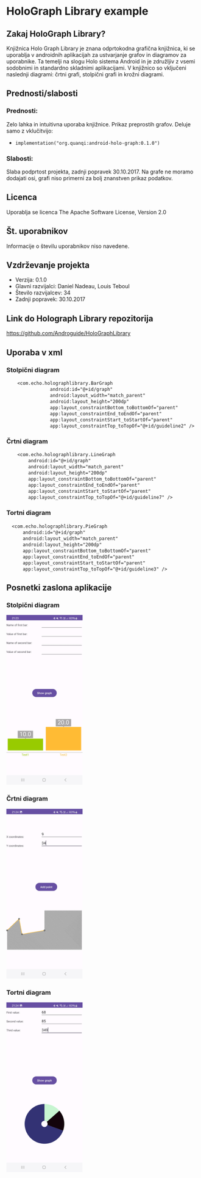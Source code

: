 # HoloGraph Library example

## Zakaj HoloGraph Library?
Knjižnica Holo Graph Library je znana odprtokodna grafična knjižnica, ki se uporablja v androidnih aplikacijah za ustvarjanje grafov in diagramov za uporabnike.
Ta temelji na slogu Holo sistema Android in je združljiv z vsemi sodobnimi in standardno skladnimi aplikacijami.
V knjižnico so vključeni naslednji diagrami: črtni grafi, stolpični grafi in krožni diagrami.

## Prednosti/slabosti

### Prednosti:

Zelo lahka in intuitivna uporaba knjižnice. Prikaz preprostih grafov. Deluje samo z vklučitvijo:
-     implementation("org.quanqi:android-holo-graph:0.1.0")

### Slabosti:

Slaba podprtost projekta, zadnji popravek 30.10.2017. Na grafe ne moramo dodajati osi, grafi niso primerni za bolj znanstven prikaz podatkov. 

## Licenca

Uporablja se licenca The Apache Software License, Version 2.0

## Št. uporabnikov

Informacije o številu uporabnikov niso navedene.

## Vzdrževanje projekta

- Verzija: 0.1.0
- Glavni razvijalci: Daniel Nadeau, Louis Teboul
- Število razvijalcev: 34
- Zadnji popravek:  30.10.2017

## Link do Holograph Library repozitorija

https://github.com/Androguide/HoloGraphLibrary

## Uporaba v xml
### Stolpični diagram
        
        <com.echo.holographlibrary.BarGraph
                    android:id="@+id/graph"
                    android:layout_width="match_parent"
                    android:layout_height="200dp"
                    app:layout_constraintBottom_toBottomOf="parent"
                    app:layout_constraintEnd_toEndOf="parent"
                    app:layout_constraintStart_toStartOf="parent"
                    app:layout_constraintTop_toTopOf="@+id/guideline2" />

### Črtni diagram

        <com.echo.holographlibrary.LineGraph
            android:id="@+id/graph"
            android:layout_width="match_parent"
            android:layout_height="200dp"
            app:layout_constraintBottom_toBottomOf="parent"
            app:layout_constraintEnd_toEndOf="parent"
            app:layout_constraintStart_toStartOf="parent"
            app:layout_constraintTop_toTopOf="@+id/guideline7" />

### Tortni diagram

      <com.echo.holographlibrary.PieGraph
          android:id="@+id/graph"
          android:layout_width="match_parent"
          android:layout_height="200dp"
          app:layout_constraintBottom_toBottomOf="parent"
          app:layout_constraintEnd_toEndOf="parent"
          app:layout_constraintStart_toStartOf="parent"
          app:layout_constraintTop_toTopOf="@+id/guideline3" />

## Posnetki zaslona aplikacije
### Stolpični diagram
<img src="bar1.jpg" width="200" alt="Example Image"/>

### Črtni diagram
<img src="line1.jpg" width="200" alt="Example Image"/>

### Tortni diagram
<img src="pie1.jpg" width="200" alt="Example Image"/>
